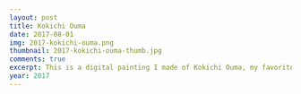 ```yaml
---
layout: post
title: Kokichi Ouma
date: 2017-08-01
img: 2017-kokichi-ouma.png
thumbnail: 2017-kokichi-ouma-thumb.jpg
comments: true
excerpt: This is a digital painting I made of Kokichi Ouma, my favorite character from the video game Danganronpa V3.
year: 2017
---
```

